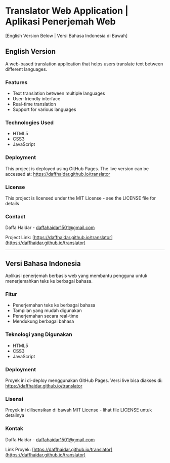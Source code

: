 # Translator Web Application | Aplikasi Penerjemah Web

[English Version Below | Versi Bahasa Indonesia di Bawah]

## English Version

A web-based translation application that helps users translate text between different languages.

### Features

- Text translation between multiple languages
- User-friendly interface
- Real-time translation
- Support for various languages

### Technologies Used

- HTML5
- CSS3
- JavaScript

### Deployment

This project is deployed using GitHub Pages. The live version can be accessed at: https://daffhaidar.github.io/translator

### License

This project is licensed under the MIT License - see the LICENSE file for details

### Contact

Daffa Haidar - daffahaidar1501@gmail.com

Project Link: [https://daffhaidar.github.io/translator](https://daffhaidar.github.io/translator)

---

## Versi Bahasa Indonesia

Aplikasi penerjemah berbasis web yang membantu pengguna untuk menerjemahkan teks ke berbagai bahasa.

### Fitur

- Penerjemahan teks ke berbagai bahasa
- Tampilan yang mudah digunakan
- Penerjemahan secara real-time
- Mendukung berbagai bahasa

### Teknologi yang Digunakan

- HTML5
- CSS3
- JavaScript

### Deployment

Proyek ini di-deploy menggunakan GitHub Pages. Versi live bisa diakses di: https://daffhaidar.github.io/translator

### Lisensi

Proyek ini dilisensikan di bawah MIT License - lihat file LICENSE untuk detailnya

### Kontak

Daffa Haidar - daffahaidar1501@gmail.com

Link Proyek: [https://daffhaidar.github.io/translator](https://daffhaidar.github.io/translator) 
